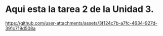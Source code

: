 # Aqui esta la tarea 2 de la Unidad 3.
https://github.com/user-attachments/assets/3f124c7b-a7fc-4634-927d-391c719d508a

